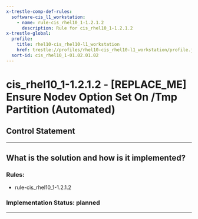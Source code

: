 ```yaml
---
x-trestle-comp-def-rules:
  software-cis_l1_workstation:
    - name: rule-cis_rhel10_1-1.2.1.2
      description: Rule for cis_rhel10_1-1.2.1.2
x-trestle-global:
  profile:
    title: rhel10-cis_rhel10-l1_workstation
    href: trestle://profiles/rhel10-cis_rhel10-l1_workstation/profile.json
  sort-id: cis_rhel10_1-01.02.01.02
---
```


# cis_rhel10_1-1.2.1.2 - \[REPLACE_ME\] Ensure Nodev Option Set On /Tmp Partition (Automated)

## Control Statement

______________________________________________________________________

## What is the solution and how is it implemented?

<!-- For implementation status enter one of: implemented, partial, planned, alternative, not-applicable -->

<!-- Note that the list of rules under ### Rules: is read-only and changes will not be captured after assembly to JSON -->

<!-- Add control implementation description here for control: cis_rhel10_1-1.2.1.2 -->

### Rules:

  - rule-cis_rhel10_1-1.2.1.2

### Implementation Status: planned

______________________________________________________________________

